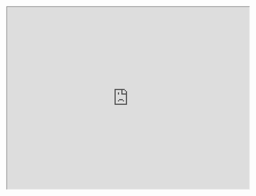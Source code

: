 <iframe src="https://drive.google.com/file/d/1CugSZXj_RzYFN2fHstonn179VfT8lUuh/preview" width="640" height="480"></iframe>




